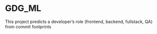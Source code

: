 # GDG_ML
This project predicts a developer’s role (frontend, backend, fullstack, QA) from commit footprints
